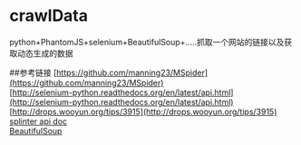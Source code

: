 # crawlData
python+PhantomJS+selenium+BeautifulSoup+.....抓取一个网站的链接以及获取动态生成的数据

##参考链接
[https://github.com/manning23/MSpider](https://github.com/manning23/MSpider)  
[http://selenium-python.readthedocs.org/en/latest/api.html](http://selenium-python.readthedocs.org/en/latest/api.html)  
[http://drops.wooyun.org/tips/3915](http://drops.wooyun.org/tips/3915)  
[splinter api doc](http://splinter.readthedocs.org/en/latest/drivers/chrome.html)  
[BeautifulSoup](http://www.crummy.com/software/BeautifulSoup/bs4/doc/index.zh.html)  
